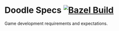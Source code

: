 # Doodle Specs [![Bazel Build](https://github.com/deepinthinking/dataseer-besu/actions/workflows/bazel.yml/badge.svg)](https://github.com/deepinthinking/dataseer-besu/actions/workflows/bazel.yml)
Game development requirements and expectations.

